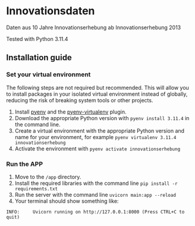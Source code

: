 # Innovationsdaten

Daten aus 10 Jahre Innovationserhebung ab Innovationserhebung 2013

Tested with Python 3.11.4

## Installation guide

### Set your virtual environment

The following steps are not required but recommended. This will allow you to install packages in your isolated virtual environment instead of globally, reducing the risk of breaking system tools or other projects.

1. Install [pyenv](https://github.com/pyenv/pyenv) and the [pyenv-virtualenv](https://github.com/pyenv/pyenv-virtualenv) plugin.
2. Download the appropriate Python version with `pyenv install 3.11.4` in the command line.
3. Create a virtual environment with the appropriate Python version and name for your environment, for example `pyenv virtualenv 3.11.4 innovationserhebung`
4. Activate the environment with `pyenv activate innovationserhebung`

### Run the APP

1. Move to the `/app` directory.
2. Install the required libraries with the command line `pip install -r requirements.txt`
3. Run the server with the command line `uvicorn main:app --reload`
4. Your terminal should show something like: 

```
INFO:     Uvicorn running on http://127.0.0.1:8000 (Press CTRL+C to quit)
```
